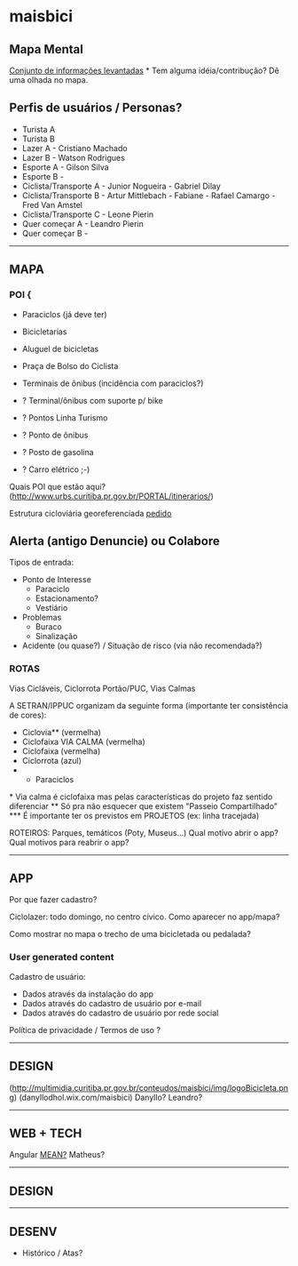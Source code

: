 # maisbici

## Mapa Mental
[Conjunto de informações levantadas](https://www.mindmeister.com/709692742)
\* Tem alguma idéia/contribução? Dê uma olhada no mapa.

## Perfis de usuários / Personas?
* Turista A 
* Turista B
* Lazer A - Cristiano Machado
* Lazer B - Watson Rodrigues
* Esporte A - Gilson Silva
* Esporte B - 
* Ciclista/Transporte A - Junior Nogueira - Gabriel Dilay
* Ciclista/Transporte B - Artur Mittlebach - Fabiane  - Rafael Camargo - Fred Van Amstel
* Ciclista/Transporte C - Leone Pierin
* Quer começar A - Leandro Pierin
* Quer começar B - 

--------------------------------------------------------------------------------------------------------
## MAPA
### POI {
* Paraciclos (já deve ter)
* Bicicletarias
* Aluguel de bicicletas
* Praça de Bolso do Ciclista

* Terminais de ônibus (incidência com paraciclos?)

* ? Terminal/ônibus com suporte p/ bike

* ? Pontos Linha Turismo
* ? Ponto de ônibus
* ? Posto de gasolina
* ? Carro elétrico ;-)

Quais POI que estão aqui?
(http://www.urbs.curitiba.pr.gov.br/PORTAL/itinerarios/)

Estrutura cicloviária georeferenciada
[pedido](https://github.com/CodeForCuritiba/dadosabertos_prefs/issues/10)

## Alerta (antigo Denuncie) ou Colabore
Tipos de entrada:
* Ponto de Interesse
  * Paraciclo
  * Estacionamento?
  * Vestiário
* Problemas
  * Buraco
  * Sinalização
* Acidente (ou quase?) / Situação de risco (via não recomendada?)

### ROTAS
Vias Cicláveis, Ciclorrota Portão/PUC, Vias Calmas

A SETRAN/IPPUC organizam da seguinte forma (importante ter consistência de cores):
* Ciclovia** (vermelha)
* Ciclofaixa VIA CALMA  (vermelha)
* Ciclofaixa (vermelha)
* Ciclorrota (azul)
* + Paraciclos

\* Via calma é ciclofaixa mas pelas características do projeto faz sentido diferenciar
\*\* Só pra não esquecer que existem "Passeio Compartilhado"
\*\*\* É importante ter os previstos em PROJETOS (ex: linha tracejada)

ROTEIROS: Parques, temáticos (Poty, Museus...)
Qual motivo abrir o app?
Qual motivos para reabrir o app?

--------------------------------------------------------------------------------------------------------
## APP

Por que fazer cadastro?

Ciclolazer: todo domingo, no centro cívico. Como aparecer no app/mapa?

Como mostrar no mapa o trecho de uma bicicletada ou pedalada?


### User generated content

Cadastro de usuário:
- Dados através da instalação do app
- Dados através do cadastro de usuário por e-mail
- Dados através do cadastro de usuário por rede social

Política de privacidade / Termos de uso
?

--------------------------------------------------------------------------------------------------------
## DESIGN
(http://multimidia.curitiba.pr.gov.br/conteudos/maisbici/img/logoBicicleta.png)
(danyllodhol.wix.com/maisbici)
Danyllo? Leandro?

--------------------------------------------------------------------------------------------------------
## WEB + TECH
Angular
[MEAN?](http://mean.io/#!/)
Matheus?

--------------------------------------------------------------------------------------------------------
## DESIGN

--------------------------------------------------------------------------------------------------------
## DESENV
- Histórico / Atas?
